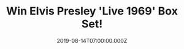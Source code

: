 ---
campaign-uuid: "c-5be301a1-88ac-47e4-ba6f-d29d45048cac"
type: "Competition"
category: "Music"
date: "2019-08-14T07:00:00.000Z"
end-date: "2019-10-14T23:59:00.000Z"
disable-form: false
is_promoted: false
has_entry_page: true
title: "Win Elvis Presley 'Live 1969' Box Set!"
competition-description: "<p>'Live 1969' Box Set showcases this incredibly, important\
  \ phase in Elvis Presley's career in definitive detail. His first live shows following\
  \ his triumphant, 1968 comeback for NBC after an 8-year absence from playing live.\
  \ This box set features 11 complete sets, 52-page book including rare photos, memorabilia\
  \ and an oral history by Ken Sharp curated from historic interviews with Elvis,\
  \ Colonel Tom Park, Tom Jones & many more.</p>\n<p>If you are a truly Elvis fans,\
  \ click below for a chance to win this amazing Box Set now.</p>\n"
hero-header: "Win Elvis Presley 'Live 1969' Box Set!"
terms-confirmation: "N/A"
banner-img: "https://assets.expresslyapp.com/asset-07517bf1-1b07-45e6-aff5-948f44c9c634.jpg"
logo-left-href: "aaa.nme.com"
logo-left-image: "https://assets.expresslyapp.com/asset-ac38498d-9671-4676-9ad5-3559b8e672d7.jpg"
logo-left-title: "NME AAA"
bg-image-hero: "https://assets.expresslyapp.com/asset-699fea6b-965f-4096-b6ef-ab1ec182cec3.jpg"
bg-image-first: "https://assets.expresslyapp.com/asset-7f5c3a7b-a30a-4dbc-8bf0-34ce96b87703.jpg"
section1-content: "<p>'Live 1969' showcases this incredibly, important phase in Elvis's\
  \ career in definitive detail - his first live shows following his triumphant, 1968\
  \ comeback for NBC after an 8-year absence from playing live. This box set features\
  \ 11 complete sets from the first of his many engagements at The International Hotel\
  \  allowing fans a more definitive picture of The King's glorious return to the\
  \ concert stage. The accompanying 52-page book includes rare photos, memorabilia\
  \ and an oral history by Ken Sharp curated from historic interviews with Elvis,\
  \ Colonel Tom Park, Tom Jones and more.</p>\n<p>After years of increasingly worse\
  \ movies and diminishing record sales, he had just managed to turn his career around\
  \ with his 1968 TV special. This show demonstrates all the charm and charisma of\
  \ Elvis and his great, new band, combining repertoire of mainly blues-tinged rock\
  \ 'n' roll, with a few beautiful ballads and his two, new, hit singles, 'In the\
  \ Ghetto' and 'Suspicious Minds'. Recorded at the 2,000-seater showroom of the International,\
  \ the intimate setting also gave Elvis the opportunity to talk to his audience,\
  \ cracking jokes and telling a 10-minute story of his career, giving a rare insight\
  \ to an otherwise very private man.</p>\n"
entry-title: "Win Elvis Presley 'Live 1969' Box Set!"
entry-content: "<p>Enter the draw to win Elvis Presley 'Live 1969' Box Set by completing\
  \ the form below before 23:59 on the 14th of September 2019.</p>\n"
has-winner: false
prize-description: "Elvis Presley 'Live 1969' Box Set!"
special-conditions: "Multiple entries are allowed up to one every day."
country-restrictions:
- "GB"
---
